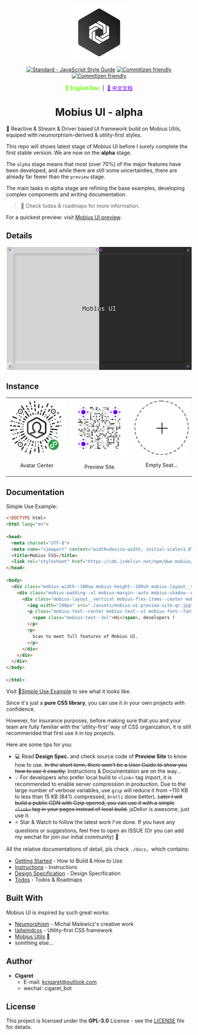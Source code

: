 <p align="center">
  <a href="#" target="_blank" rel="noopener noreferrer">
    <img width="150" src="./public/assets/thoughts-daily.jpg" alt="Thoughts Daily Logo"/>
  </a>
</p>

<p align="center">
  <a href="https://standardjs.com"><img src="https://img.shields.io/badge/code_style-standard-brightgreen.svg" alt="Standard - JavaScript Style Guide"></a>
  <a href="http://commitizen.github.io/cz-cli/"><img src="https://img.shields.io/badge/commitizen-friendly-brightgreen.svg" alt="Commitizen friendly"></a>
  <a href="https://www.jsdelivr.com/package/gh/we-mobius/mobius-ui"><img src="https://data.jsdelivr.com/v1/package/gh/we-mobius/mobius-ui/badge" alt="Commitizen friendly"></a>
</p>

<p align="center">
  <span style="font-weight: bold; color: hsla(96, 100%, 50%, 100%);">📜 English Doc</span>
  &nbsp;|&nbsp;
  <a href="./docs/readme_zh.md" style="color: hsla(264, 100%, 50%, 100%);">📜 中文文档</a>
</p>

<h1 align="center">Mobius UI - alpha</h1>

🎨 Reactive & Stream & Driver based UI framework build on Mobius Utils, equiped with neumorphism-derived & utility-first styles.

This repo will shows latest stage of Mobius UI before I surely complete the first stable version. We are now on the **alpha** stage.

The `alpha` stage means that most (over 70%) of the major features have been developed, and while there are still some uncertainties, there are already far fewer than the `preview` stage.

The main tasks in alpha stage are refining the base examples, developing complex components and writing documentation.

> 💬 Check todos & roadmaps for more information.

For a quickest preview: visit [Mobius UI preview](https://mobius-ui.21yunbox.com/).

## Details

![Mobius UI Preview Release 20200406](./public/assets/mobiusui-preview-hybrid-20200406.png)

## Instance

<table>
  <tbody>
    <tr>
      <td align="center" valign="middle">
        <a href="#Instance" target="_blank">
          <img width='1000px' src="./public/assets/thoughts-avatar-minaqr-258-circle-8cm.jpg"/>
        </a>
        <p style="width: 100%; text-align: center;">Avatar Center</p>
      </td>
      <td align="center" valign="middle">
        <a href="#Instance" target="_blank">
          <img width="1000px" src="./public/assets/mobius-ui-preview-site-qr.jpg"/>
        </a>
        <p style="width: 100%; text-align: center;">Preview Site</p>
      </td>
      <td align="center" valign="middle">
        <a href="#Instance" target="_blank">
          <img width="1000px" src="./public/assets/empty-seat.png"/>
        </a>
        <p style="width: 100%; text-align: center;">Empty Seat...</p>
      </td>
    </tr>
  </tbody>
</table>

## Documentation

Simple Use Example:

```html
<!DOCTYPE html>
<html lang="en">

<head>
  <meta charset="UTF-8">
  <meta name="viewport" content="width=device-width, initial-scale=1.0">
  <title>Mobius CSS</title>
  <link rel="stylesheet" href="https://cdn.jsdelivr.net/npm/@we-mobius/mobius-ui@0.1.0/release/styles/mobius.css">
</head>

<body>
  <div class="mobius-width--100vw mobius-height--100vh mobius-layout__vertical">
    <div class="mobius-padding--xl mobius-margin--auto mobius-shadow--normal mobius-rounded--base">
      <div class="mobius-layout__vertical mobius-flex-items--center mobius-select--none">
        <img width="200px" src="./assets/mobius-ui-preview-site-qr.jpg" alt="Scan to preview full feature of Mobius UI">
        <p class="mobius-text--center mobius-text--xl mobius-font--fantasy">
          <span class="mobius-text--3xl">Hi</span>, developers !
        </p>
        <p>
          Scan to meet full features of Mobius UI.
        </p>
      </div>
    </div>
  </div>
</body>

</html>
```

Visit 🔗[Simple Use Example](https://mobius-ui-example.21yunbox.com/example.html) to see what it looks like.

Since it's just a **pure CSS library**, you can use it in your own projects with confidence.

However, for insurance purposes, before making sure that you and your team are fully familiar with the 'utility-first' way of CSS organization, it is still recommended that first use it in toy projects.

Here are some tips for you:

- 💻 Read **Design Spec.** and check source code of **Preview Site** to know how to use. ~~In the short term, there won't be a User Guide to show you how to use it exactly.~~ Instructions & Documentation are on the way...
- 💡 For developers who prefer local build to `<link>` tag import, it is recommended to enable server compression in production. Due to the large number of verbose variables, use `gzip` will reduce it from ~110 KB to less than 15 KB (84% compressed, `brotli` done better). ~~Later I will build a public CDN with Gzip opened, you can use it with a simple `<link>` tag in your pages instead of local build.~~ jsDelivr is awesome, just use it.
- ⭐ Star & Watch to follow the latest work I've done. If you have any questions or suggestions, feel free to open an ISSUE (Or you can add my wechat for join our initial community) 🤗

All the relative documentations of detail, pls check `./docs`，which contains:

- [Getting Started](./docs/getting_started.md) - How to Build & How to Use
- [Instructions](./docs/instructions.md) - Instructions
- [Design Specification](./docs/design_specification.md) - Design Specification
- [Todos](./docs/todos.md) - Todos & Roadmaps

## Built With

Mobius UI is inspired by such great works:

- [Neumorphism](https://uxdesign.cc/neumorphism-in-user-interfaces-b47cef3bf3a6) - Michal Malewicz's creative work
- [tailwindcss](https://github.com/tailwindcss/tailwindcss) - Utility-first CSS framework
- [Mobius Utils](https://github.com/we-mobius/mobius-utils) 🤞
- somthing else...

## Author

- **Cigaret**
  - E-mail: kcigaret@outlook.com
  - wechat: cigaret_bot

## License

This project is licensed under the **GPL-3.0** License - see the [LICENSE](LICENSE) file for details.
